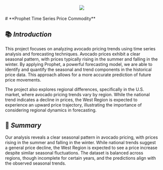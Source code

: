 <h1 align="center">
  <a href="https://git.io/typing-svg">
    <img src="https://readme-typing-svg.herokuapp.com/?lines=This+is+My+Fourth+Project;+Using+Prophet+to+Predict+Price&center=true&size=30&font=Lato&color=blue&speed=20">
  </a>
</h1>
# **Prophet Time Series Price Commodity**

## 📚 *Introduction*
This project focuses on analyzing avocado pricing trends using time series analysis and forecasting techniques. Avocado prices exhibit a clear seasonal pattern, with prices typically rising in the summer and falling in the winter. By applying Prophet, a powerful forecasting model, we are able to identify and quantify the seasonal and trend components in the historical price data. This approach allows for a more accurate prediction of future price movements.

The project also explores regional differences, specifically in the U.S. market, where avocado pricing trends vary by region. While the national trend indicates a decline in prices, the West Region is expected to experience an upward price trajectory, illustrating the importance of considering regional dynamics in forecasting.

## 📝 *Summary* 
Our analysis reveals a clear seasonal pattern in avocado pricing, with prices rising in the summer and falling in the winter. While national trends suggest a general price decline, the West Region is expected to see a price increase despite similar seasonal fluctuations. The dataset is balanced across regions, though incomplete for certain years, and the predictions align with the observed seasonal trends.
